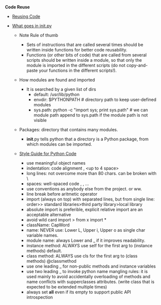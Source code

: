 

**Code Reuse**


* [Reusing Code](http://www.scipy-lectures.org/intro/language/reusing_code.html)


* [What goes in init.py](http://mikegrouchy.com/blog/2012/05/be-pythonic-__init__py.html)

    * Note Rule of thumb
        * Sets of instructions that are called several times should be written inside functions for better code reusability.
        * Functions (or other bits of code) that are called from several scripts should be written inside a module, so that only the module is imported in the different scripts (do not copy-and-paste your functions in the different scripts!).
        
    * How modules are found and imported
        * It is searched by a given list of dirs
            * default: /usr/lib/python
            * envdir: $PYTHONPATH # directory path to keep user-defined modules 
            * sys.path: python -c "import sys; print sys.path" # we can module path append to sys.path if the module path is not visible 

    * Packages: directory that contains many modules.
        * __init__.py tells python that a directory is a Python package, from which modules can be imported.
    
    * [Style Guide for Python Code](https://www.python.org/dev/peps/pep-0008/)
        * use meaningful object names
        * indentation: code alignment <compulsory in python> , <up to 4 space>
        * long lines: not overcome more than 80 chars. can be broken with \        
        * spaces: well-spaced code <after comas>, <around arithmetic ops>, ...
        * use conventions as anybody else from the project. or ww.
        * line break before aritmetic operator
        * import (always on top) with separated lines, but from single line: order>> standard libraries>third party library>local library
        * absolute import is preferible, explicit relative import are an acceptable alternative
        * avoid wild card import > from x import *
        * className: CapWord
        * name: NEVER use: Lower L, Upper i, Upper o as single char variable names. 
        * module name: always Lower and _ if it improves readability.
        * instance method: ALWAYS use self for the first arg to (instance methods) default.
        * class method: ALWAYS use cls for the first arg to (class methods) @classmethod
        * use one leading _ for non-public methods and instance variables
        * use two leading _ to invoke python name mangling rules: it is used mainly to avoid accidentally overloading of methods and name conflicts with supperclasses attributes. (write class that is expected to be extended multiple times)
        * always set __all__ even if its empty to support public API introspection 
     
     
     
        